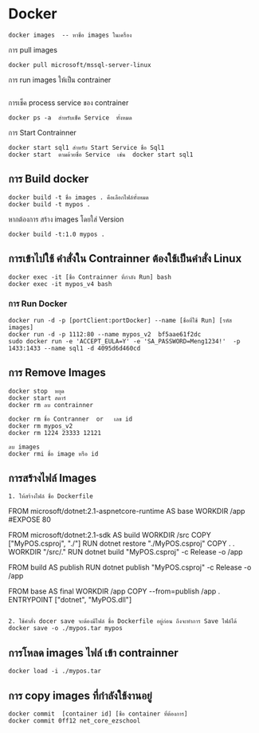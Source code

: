 # Docker
```
docker images  -- หาชื่อ images ในเครื่อง 
```

การ pull images 
```
docker pull microsoft/mssql-server-linux
```

การ run images ให้เป็น contrainer
```
```

การเช็ค process service ของ contrainer
```
docker ps -a  สำหรับเช็ค Service  ทั้งหมด
```

การ Start Contrainner 
```
docker start sql1 สำหรับ Start Service ชื่อ Sql1
docker start  ตามด้วยชื่อ Service  เช่น  docker start sql1
```

## การ Build docker

``` 
docker build -t ชื่อ images . คือเลือกไฟล์ทั้งหมด 
docker build -t mypos . 
```

หากต้องการ สร้าง images โดยใส่ Version
```
docker build -t:1.0 mypos . 
```

## การเข้าไปใช้ คำสั่งใน Contrainner ต้องใช้เป็นคำสั่ง Linux
```
docker exec -it [ชื่อ Contrainner ที่กำลัง Run] bash
docker exec -it mypos_v4 bash
```

### การ Run Docker  
```
docker run -d -p [portClient:portDocker] --name [ชื่อที่ใช้ Run] [รหัส images]
docker run -d -p 1112:80 --name mypos_v2  bf5aae61f2dc 
sudo docker run -e 'ACCEPT_EULA=Y' -e 'SA_PASSWORD=Meng1234!'  -p 1433:1433 --name sql1 -d 4095d6d460cd
```

## การ Remove Images
```
docker stop  หยุด
docker start สตาร์
docker rm ลบ contrainner

docker rm ชื่อ Contranner  or   เลข id
docker rm mypos_v2
docker rm 1224 23333 12121

ลบ images
docker rmi ชื่อ image หรือ id

```

## การสร้างไฟล์ Images
```
1. ให้สร้างไฟล์ ชื่อ Dockerfile 

```
FROM microsoft/dotnet:2.1-aspnetcore-runtime AS base
WORKDIR /app
#EXPOSE 80

FROM microsoft/dotnet:2.1-sdk AS build
WORKDIR /src
COPY ["MyPOS.csproj", "./"]
RUN dotnet restore "./MyPOS.csproj"
COPY . .
WORKDIR "/src/."
RUN dotnet build "MyPOS.csproj" -c Release -o /app

FROM build AS publish
RUN dotnet publish "MyPOS.csproj" -c Release -o /app

FROM base AS final
WORKDIR /app
COPY --from=publish /app .
ENTRYPOINT ["dotnet", "MyPOS.dll"]
```

2. ใช้คำสั่ง docer save จะต้องมีไฟล์ ชื่อ Dockerfile อยู่ก่อน ถึงจะทำการ Save ไฟล์ได้
docker save -o ./mypos.tar mypos 
```

## การโหลด images ไฟล์ เข้า contrainner
```
docker load -i ./mypos.tar
```

## การ copy images ที่กำลังใช้งานอยู่
```
docker commit  [container id] [ชื่อ container ที่ต้องการ]
docker commit 0ff12 net_core_ezschool
```
